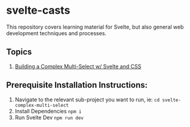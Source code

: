 svelte-casts
==================

This repository covers learning material for Svelte, but also general web development techniques and processes.

## Topics

1. [Building a Complex Multi-Select w/ Svelte and CSS](http://blog.testdouble.com/posts/2019-08-27-css-the-visual-state-machine)

## Prerequisite Installation Instructions:

1. Navigate to the relevant sub-project you want to run, ie: `cd svelte-complex-multi-select`
2. Install Dependencies `npm i`
3. Run Svelte Dev `npm run dev`
